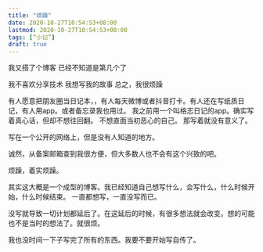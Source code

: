 ```yaml
---
title: "烦躁"
date: 2020-10-27T10:54:53+08:00
lastmod: 2020-10-27T10:54:53+08:00
tags: [“小记”]
draft: true
---
```


我又搭了个博客
已经不知道是第几个了

我不喜欢分享技术
我想写我的故事
总之，我很烦躁

有人愿意把朋友圈当日记本，，有人每天微博或者抖音打卡。有人还在写纸质日记，有人用app。或者备忘录我也用过。
我之前用一个叫格志日记的app。确实写着真心话，但却不想往回翻。
不想直面当初恶心的自己。
那写着就没有意义了。

写在一个公开的网络上，但是没有人知道的地方。

诚然，从备案邮箱查到我很方便，但大多数人也不会有这个兴致的吧。

烦躁，着实烦躁。

其实这大概是一个成型的博客。我已经知道自己想写什么，会写什么，什么时候开始，什么时候结束。
一直都想写，一直没写而已。

没写就导致一切计划都延后了。在这延后的时候，有很多想法就会改变。想的可能也不是当时的想法了。就很烦。

我也没时间一下子写完了所有的东西。我要不要开始写自传了。